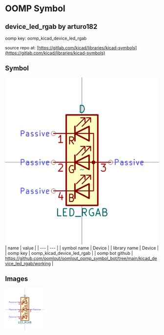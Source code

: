 # OOMP Symbol  
## device_led_rgab  by arturo182  
  
oomp key: oomp_kicad_device_led_rgab  
  
source repo at: [https://gitlab.com/kicad/libraries/kicad-symbols](https://gitlab.com/kicad/libraries/kicad-symbols)  
## Symbol  
  
[![working.png](working_600.png)](working.png)  
| name | value | 
| --- | --- | 
| symbol name | Device | 
| library name | Device | 
| oomp key | oomp_kicad_device_led_rgab | 
| oomp bot github | https://github.com/oomlout/oomlout_oomp_symbol_bot/tree/main/kicad_device_led_rgab/working | 
## Images  
  
[![working.png](working_140.png)](working.png)  
